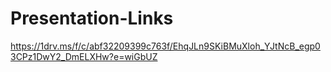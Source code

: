 # Presentation-Links

https://1drv.ms/f/c/abf32209399c763f/EhqJLn9SKiBMuXloh_YJtNcB_egp03CPz1DwY2_DmELXHw?e=wiGbUZ
